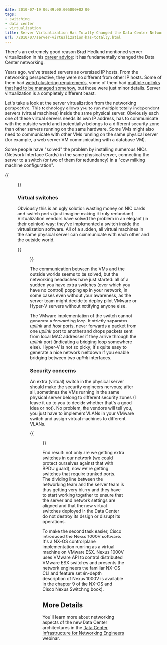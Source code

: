 ```yaml
---
date: 2010-07-19 06:49:00.005000+02:00
tags:
- switching
- data center
- virtualization
title: Server Virtualization Has Totally Changed the Data Center Networking
url: /2010/07/server-virtualization-has-totally.html
---
```

There's an extremely good reason Brad Hedlund mentioned server virtualization in his [career advice](http://twitter.com/bradhedlund/statuses/18541080479): it has fundamentally changed the Data Center networking.

Years ago, we've treated servers as oversized IP hosts. From the networking perspective, they were no different from other IP hosts. Some of them had [weird clustering requirements](/2009/08/turn-switch-into-hub-microsoft-way.html), some of them had [multiple uplinks that had to be managed somehow](/2009/06/multihomed-ip-hosts.html), but those were just minor details. Server virtualization is a completely different beast.
<!--more-->
Let's take a look at the server virtualization from the networking perspective. This technology allows you to run multiple totally independent servers (virtual machines) inside the same physical server. Obviously each one of these virtual servers needs its own IP address, has to communicate with the outside world and (potentially) belongs to a different security zone than other servers running on the same hardware. Some VMs might also need to communicate with other VMs running on the same physical server (for example, a web server VM communicating with a database VM).

Some people have "solved" the problem by installing numerous NICs (Network Interface Cards) in the same physical server, connecting the server to a switch (or two of them for redundancy) in a "cow milking machine configuration".

{{<figure src="s1600-SV_Nic_Per_VM.png" caption="NIC-per-VM design">}}

### Virtual switches

Obviously this is an ugly solution wasting money on NIC cards and switch ports (just imagine making it truly redundant). Virtualization vendors have solved the problem in an elegant (in their opinion) way: they've implemented a switch inside the virtualization software. All of a sudden, all virtual machines in the same physical server can communicate with each other and the outside world.

{{<figure src="s1600-SV_Embedded_L2SW.png" caption="Layer-2 virtual switch in the hypervisor">}}

The communication between the VMs and the outside worlds seems to be solved, but the networking headaches have just started: all of a sudden you have extra switches (over which you have no control) popping up in your network, in some cases even without your awareness, as the server team might decide to deploy pilot VMware or Hyper-V servers without notifying anyone else.

The VMware implementation of the switch cannot generate a forwarding loop. It strictly separates *uplink* and *host* ports, never forwards a packet from one *uplink* port to another and drops packets sent from local MAC addresses if they arrive through the *uplink* port (indicating a bridging loop somewhere else). Hyper-V is not so picky; it's quite easy to generate a nice network meltdown if you enable bridging between two *uplink* interfaces.

### Security concerns

An extra (virtual) switch in the physical server should make the security engineers nervous; after all, sometimes the VMs running in the same physical server belong to different security zones (I leave it up to you to decide whether that's a good idea or not). No problem, the vendors will tell you, you just have to implement VLANs in your VMware switch and assign virtual machines to different VLANs.

{{<figure src="s1600-SV_Hyper_Trunking.png" caption="VLAN trunking from hypervisor virtual switch">}}

End result: not only are we getting extra switches in our network (we could protect ourselves against that with BPDU guard), now we're getting switches that require trunked ports. The dividing line between the networking team and the server team is thus getting very blurry and they have to start working together to ensure that the server and network settings are aligned and that the new virtual switches deployed in the Data Center do not destroy its design or disrupt its operations.

To make the second task easier, Cisco introduced the Nexus 1000V software. It's a NX-OS control plane implementation running as a virtual machine on VMware ESX. Nexus 1000V uses VMware API to control distributed VMware ESX switches and presents the network engineers the familiar NX-OS CLI and feature set (in-depth description of Nexus 1000V is available in the chapter 9 of the NX-OS and Cisco Nexus Switching book).

## More Details

You\'ll learn more about networking aspects of the new Data Center architectures in the [Data Center Infrastructure for Networking Engineers](http://www.ipspace.net/DC30) webinar.
